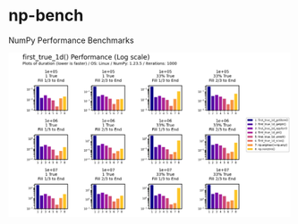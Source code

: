 # np-bench
NumPy Performance Benchmarks


![Performance Tests](https://github.com/flexatone/np-bench/blob/default/doc/bnpy-scipy-2023/public/ft1d-fig-9.png)

